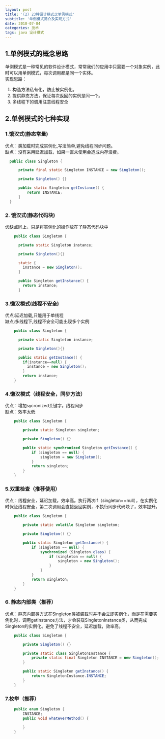 ```yaml
---
layout: post
title: '(2) 23种设计模式之单例模式'
subtitle: '单例模式简介及实现方式'
date: 2018-07-04
categories: 技术
tags: java 设计模式
---
```


## 1.单例模式的概念思路

单例模式是一种常见的软件设计模式，常常我们的应用中只需要一个对象实例，此时可以用单例模式，每次调用都是同一个实体。  
实现思路：

1.  构造方法私有化，防止被实例化。
2.  提供静态方法，保证每次返回的实例是同一个。
3.  多线程下的调用注意线程安全

## 2.单例模式的七种实现

### 1.饿汉式(静态常量)

优点：类加载时完成实例化,写法简单,避免线程同步问题。  
缺点：没有采用延迟加载，如果一直未使用会造成内存浪费。

```java
  public class Singleton {

      private final static Singleton INSTANCE = new Singleton();

      private Singleton() {}

      public static Singleton getInstance() {
          return INSTANCE;
      }
  }
```

   

### 2\. 饿汉式(静态代码块)

优缺点同上，只是将实例化的操作放在了静态代码块中
```java
    public class Singleton {

      private static Singleton instance;

      private Singleton(){}

      static {
        instance = new Singleton();
      }

      public Singleton getInstance() {
        return instance;
      }
```
### 3.懒汉模式(线程不安全)

优点:延迟加载,只能用于单线程  
缺点:多线程下,线程不安全可能出现多个实例
```java
    public class Singleton {

      private static Singleton instance;

      private Singleton(){}

      public static getInstance() {
        if(instance==null) {
          instance = new Singleton();
        }
        return instance;
    }
```
### 4.懒汉模式（线程安全，同步方法）

优点：增加sycronized关键字，线程同步  
缺点：效率太低
```java
    public class Singleton {

        private static Singleton singleton;

        private Singleton() {}

        public static synchronized Singleton getInstance() {
            if (singleton == null) {
                singleton = new Singleton();
            }
            return singleton;
        }
    }
```
### 5.双重检查（推荐使用）

优点：线程安全，延迟加载，效率高。执行两次if（singleton==null），在实例化时保证线程安全，第二次调用会直接返回实例，不执行同步代码块了，效率提升。
```java
    public class Singleton {

        private static volatile Singleton singleton;

        private Singleton() {}

        public static Singleton getInstance() {
            if (singleton == null) {
                synchronized (Singleton.class) {
                    if (singleton == null) {
                        singleton = new Singleton();
                    }
                }
            }
            return singleton;
        }
    }
```
### 6\. 静态内部类（推荐）

优点：静态内部类方式在Singleton类被装载时并不会立即实例化，而是在需要实例化时，调用getInstance方法，才会装载SingletonInstance类，从而完成Singleton的实例化。避免了线程不安全，延迟加载，效率高。
```java
    public class Singleton {

        private Singleton() {}

        private static class SingletonInstance {
            private static final Singleton INSTANCE = new Singleton();
        }

        public static Singleton getInstance() {
            return SingletonInstance.INSTANCE;
        }
    }
```
### 7.枚举（推荐）
```java
    public enum Singleton {
        INSTANCE;
        public void whateverMethod() {

        }
    }
```
